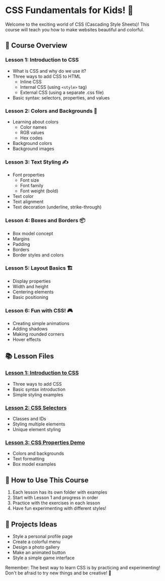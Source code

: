 # CSS Fundamentals for Kids! 🎨

Welcome to the exciting world of CSS (Cascading Style Sheets)! This course will teach you how to make websites beautiful and colorful.

## 🎯 Course Overview

### Lesson 1: Introduction to CSS
- What is CSS and why do we use it?
- Three ways to add CSS to HTML
  - Inline CSS
  - Internal CSS (using `<style>` tag)
  - External CSS (using a separate .css file)
- Basic syntax: selectors, properties, and values

### Lesson 2: Colors and Backgrounds 🌈
- Learning about colors
  - Color names
  - RGB values
  - Hex codes
- Background colors
- Background images

### Lesson 3: Text Styling ✍️
- Font properties
  - Font size
  - Font family
  - Font weight (bold)
- Text color
- Text alignment
- Text decoration (underline, strike-through)

### Lesson 4: Boxes and Borders 📦
- Box model concept
- Margins
- Padding
- Borders
- Border styles and colors

### Lesson 5: Layout Basics 🏗️
- Display properties
- Width and height
- Centering elements
- Basic positioning

### Lesson 6: Fun with CSS! 🎮
- Creating simple animations
- Adding shadows
- Making rounded corners
- Hover effects

## 📚 Lesson Files

### [Lesson 1: Introduction to CSS](./1%20add%20CSS%20to%20HTML/index.html)
- Three ways to add CSS
- Basic syntax introduction
- Simple styling examples

### [Lesson 2: CSS Selectors](./2%20CSS%20Selectors/index.html)
- Classes and IDs
- Styling multiple elements
- Unique element styling

### [Lesson 3: CSS Properties Demo](./css-properties-demo/index.html)
- Colors and backgrounds
- Text formatting
- Box model examples

## 📝 How to Use This Course
1. Each lesson has its own folder with examples
2. Start with Lesson 1 and progress in order
3. Practice with the exercises in each lesson
4. Have fun experimenting with different styles!

## 🎨 Projects Ideas
- Style a personal profile page
- Create a colorful menu
- Design a photo gallery
- Make an animated button
- Style a simple game interface

Remember: The best way to learn CSS is by practicing and experimenting! Don't be afraid to try new things and be creative! 🚀
